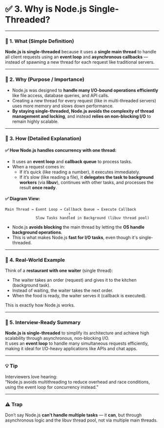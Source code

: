 
# ✅ 3. Why is Node.js Single-Threaded?

---

### 🔹 1. What (Simple Definition)

**Node.js is single-threaded** because it uses a **single main thread** to handle all client requests using an **event loop** and **asynchronous callbacks** — instead of spawning a new thread for each request like traditional servers.

---

### 🔹 2. Why (Purpose / Importance)

- Node.js was designed to **handle many I/O-bound operations efficiently** like file access, database queries, and API calls.
- Creating a new thread for every request (like in multi-threaded servers) uses more memory and slows down performance.
- **By staying single-threaded, Node.js avoids the complexity of thread management and locking**, and instead **relies on non-blocking I/O** to remain highly scalable.

---

### 🔹 3. How (Detailed Explanation)

#### ✅ How Node.js handles concurrency with one thread:

- It uses an **event loop** and **callback queue** to process tasks.
- When a request comes in:
  - If it’s quick (like reading a number), it executes immediately.
  - If it’s slow (like reading a file), it **delegates the task to background workers** (via **libuv**), continues with other tasks, and processes the result **once ready**.

#### ✅ Diagram View:
```
Main Thread → Event Loop → Callback Queue → Execute Callback
                             ↑
              Slow Tasks handled in Background (libuv thread pool)
```

- Node.js **avoids blocking** the main thread by letting the **OS handle background operations**.
- This is what makes Node.js **fast for I/O tasks**, even though it's single-threaded.

---

### 🔹 4. Real-World Example

Think of a **restaurant with one waiter** (single thread):
- The waiter takes an order (request) and gives it to the kitchen (background task).
- Instead of waiting, the waiter takes the next order.
- When the food is ready, the waiter serves it (callback is executed).

This is exactly how Node.js works.

---

### 🔹 5. Interview-Ready Summary

**Node.js is single-threaded** to simplify its architecture and achieve high scalability through asynchronous, non-blocking I/O.  
It uses an **event loop** to handle many simultaneous requests efficiently, making it ideal for I/O-heavy applications like APIs and chat apps.

---

### 💡 Tip

Interviewers love hearing:  
“Node.js avoids multithreading to reduce overhead and race conditions, using the event loop for concurrency instead.”

---

### ⚠️ Trap

Don’t say Node.js **can’t handle multiple tasks** — it **can**, but through asynchronous logic and the libuv thread pool, not via multiple main threads.
